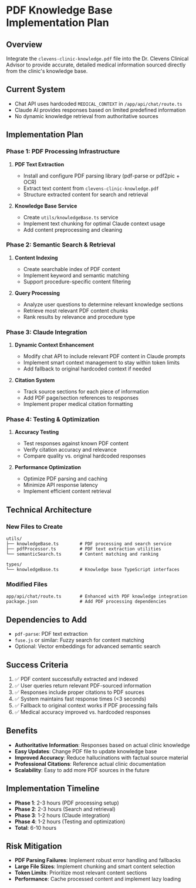 # PDF Knowledge Base Implementation Plan

## Overview
Integrate the `clevens-clinic-knowledge.pdf` file into the Dr. Clevens Clinical Advisor to provide accurate, detailed medical information sourced directly from the clinic's knowledge base.

## Current System
- Chat API uses hardcoded `MEDICAL_CONTEXT` in `/app/api/chat/route.ts`
- Claude AI provides responses based on limited predefined information
- No dynamic knowledge retrieval from authoritative sources

## Implementation Plan

### Phase 1: PDF Processing Infrastructure
1. **PDF Text Extraction**
   - Install and configure PDF parsing library (pdf-parse or pdf2pic + OCR)
   - Extract text content from `clevens-clinic-knowledge.pdf`
   - Structure extracted content for search and retrieval

2. **Knowledge Base Service**
   - Create `utils/knowledgeBase.ts` service
   - Implement text chunking for optimal Claude context usage
   - Add content preprocessing and cleaning

### Phase 2: Semantic Search & Retrieval
1. **Content Indexing**
   - Create searchable index of PDF content
   - Implement keyword and semantic matching
   - Support procedure-specific content filtering

2. **Query Processing**
   - Analyze user questions to determine relevant knowledge sections
   - Retrieve most relevant PDF content chunks
   - Rank results by relevance and procedure type

### Phase 3: Claude Integration
1. **Dynamic Context Enhancement**
   - Modify chat API to include relevant PDF content in Claude prompts
   - Implement smart context management to stay within token limits
   - Add fallback to original hardcoded context if needed

2. **Citation System**
   - Track source sections for each piece of information
   - Add PDF page/section references to responses
   - Implement proper medical citation formatting

### Phase 4: Testing & Optimization
1. **Accuracy Testing**
   - Test responses against known PDF content
   - Verify citation accuracy and relevance
   - Compare quality vs. original hardcoded responses

2. **Performance Optimization**
   - Optimize PDF parsing and caching
   - Minimize API response latency
   - Implement efficient content retrieval

## Technical Architecture

### New Files to Create
```
utils/
├── knowledgeBase.ts        # PDF processing and search service
├── pdfProcessor.ts         # PDF text extraction utilities
└── semanticSearch.ts       # Content matching and ranking

types/
└── knowledgeBase.ts        # Knowledge base TypeScript interfaces
```

### Modified Files
```
app/api/chat/route.ts       # Enhanced with PDF knowledge integration
package.json                # Add PDF processing dependencies
```

## Dependencies to Add
- `pdf-parse`: PDF text extraction
- `fuse.js` or similar: Fuzzy search for content matching
- Optional: Vector embeddings for advanced semantic search

## Success Criteria
1. ✅ PDF content successfully extracted and indexed
2. ✅ User queries return relevant PDF-sourced information  
3. ✅ Responses include proper citations to PDF sources
4. ✅ System maintains fast response times (<3 seconds)
5. ✅ Fallback to original context works if PDF processing fails
6. ✅ Medical accuracy improved vs. hardcoded responses

## Benefits
- **Authoritative Information**: Responses based on actual clinic knowledge
- **Easy Updates**: Change PDF file to update knowledge base
- **Improved Accuracy**: Reduce hallucinations with factual source material
- **Professional Citations**: Reference actual clinic documentation
- **Scalability**: Easy to add more PDF sources in the future

## Implementation Timeline
- **Phase 1**: 2-3 hours (PDF processing setup)
- **Phase 2**: 2-3 hours (Search and retrieval)  
- **Phase 3**: 1-2 hours (Claude integration)
- **Phase 4**: 1-2 hours (Testing and optimization)
- **Total**: 6-10 hours

## Risk Mitigation
- **PDF Parsing Failures**: Implement robust error handling and fallbacks
- **Large File Sizes**: Implement chunking and smart content selection
- **Token Limits**: Prioritize most relevant content sections
- **Performance**: Cache processed content and implement lazy loading